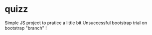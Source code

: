 # quizz

Simple JS project to pratice a little bit
Unsuccessful bootstrap trial on bootstrap "branch" !
